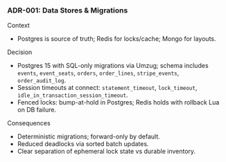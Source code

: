 ### ADR-001: Data Stores & Migrations

Context
- Postgres is source of truth; Redis for locks/cache; Mongo for layouts.

Decision
- Postgres 15 with SQL-only migrations via Umzug; schema includes `events`, `event_seats`, `orders`, `order_lines`, `stripe_events`, `order_audit_log`.
- Session timeouts at connect: `statement_timeout`, `lock_timeout`, `idle_in_transaction_session_timeout`.
- Fenced locks: bump-at-hold in Postgres; Redis holds with rollback Lua on DB failure.

Consequences
- Deterministic migrations; forward-only by default.
- Reduced deadlocks via sorted batch updates.
- Clear separation of ephemeral lock state vs durable inventory.



